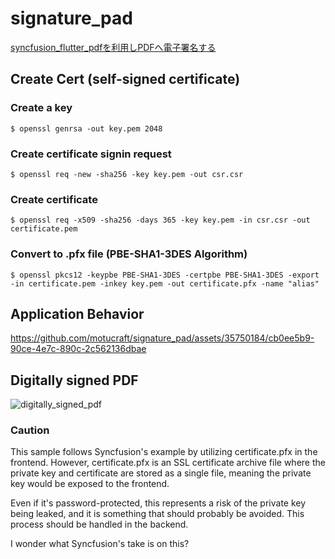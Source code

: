 # signature_pad

[syncfusion_flutter_pdfを利用しPDFへ電子署名する](https://zenn.dev/motu2119/articles/e6f42530abb21e)

## Create Cert (self-signed certificate)

### Create a key

```shell
$ openssl genrsa -out key.pem 2048
```

### Create certificate signin request

```shell
$ openssl req -new -sha256 -key key.pem -out csr.csr
```

### Create certificate

```shell
$ openssl req -x509 -sha256 -days 365 -key key.pem -in csr.csr -out certificate.pem
```

### Convert to .pfx file (PBE-SHA1-3DES Algorithm)

```shell
$ openssl pkcs12 -keypbe PBE-SHA1-3DES -certpbe PBE-SHA1-3DES -export -in certificate.pem -inkey key.pem -out certificate.pfx -name "alias"
```

## Application Behavior

https://github.com/motucraft/signature_pad/assets/35750184/cb0ee5b9-90ce-4e7c-890c-2c562136dbae

## Digitally signed PDF

![digitally_signed_pdf](https://github.com/motucraft/signature_pad/assets/35750184/400ab67e-0332-4126-b0b9-47365571468c)

### Caution

This sample follows Syncfusion's example by utilizing certificate.pfx in the frontend.
However, certificate.pfx is an SSL certificate archive file where the private key and certificate are stored as a single file, meaning the private key would be exposed to the frontend.

Even if it's password-protected, this represents a risk of the private key being leaked, and it is something that should probably be avoided.
This process should be handled in the backend.

I wonder what Syncfusion's take is on this?
